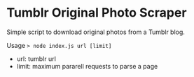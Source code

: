 # Tumblr Original Photo Scraper

Simple script to download original photos from a Tumblr blog.

Usage
`> node index.js url [limit]`
- url: tumblr url
- limit: maximum pararell requests to parse a page
